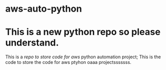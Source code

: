# aws-auto-python

# This is a new python repo so please understand.
This is a *repo to store code for aws* python automation project;
This is the code to store the code for aws ptyhon oaaa projectsssssss.
